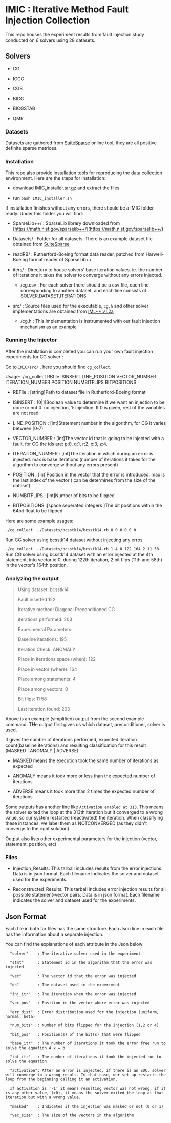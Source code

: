 # IMIC : Iterative Method Fault Injection Collection

This repo houses the experiment results from fault injection study conducted on 6 solvers using 28 datasets. 

## Solvers
* CG

* ICCG

* CGS

* BICG

* BICGSTAB

* QMR


### Datasets

Datasets are gathered from [SuiteSparse](https://sparse.tamu.edu/about) online tool, they are all positive definite sparse matrices.


### Installation

This repo also provide installation tools for reproducing the data collection environment. Here are the steps for installation:

* download IMIC_installer.tar.gz and extract the files

* run `bash IMIC_installer.sh`



If installation finishes without any errors, there should be a IMIC folder ready. Under this folder you will find: 

* SparseLib++/ 	: SparseLib library downloaded from [https://math.nist.gov/sparselib++/](https://math.nist.gov/sparselib++/)

* Datasets/	: Folder for all datasets. There is an example dataset file obtained from [SuiteSparse](http://faculty.cse.tamu.edu/davis/suitesparse.html)

* readRB/	: Rutherford-Boeing format data reader, patched from Harwell-Boeing format reader of SparseLib++

* iters/	: Directory to house solvers' base iteration values. ie. the number of iterations it takes the solver to converge without any errors injected.

  - /cg.csv	: For each solver there should be a csv file, each line corresponding to another dataset, and each line consists of SOLVER,DATASET,ITERATIONS

* src/		: Source files used for the executable, `cg.h` and other solver implementations are obtained from [IML++ v1.2a](https://math.nist.gov/iml++/)  				

  - /cg.h	: This implementation is instrumented with our fault injection mechanism as an example 




### Running the Injector
After the installation is completed you can run your own fault injection experiments for CG solver :

Go to `IMIC/src/` . here you should find `cg_collect`. 

Usage: ./cg_collect RBfile ISINSERT LINE_POSITION VECTOR_NUMBER ITERATION_NUMBER POSITION NUMBITFLIPS BITPOSITIONS 

* RBFile	    : \[string\]Path to dataset file in Rutherford-Boeing format

* ISINSERT	    : \[0|1\]Boolean value to determine if we want an injection to be done or not 0: no injection, 1: injection. If 0 is given, rest of the variables are not read

* LINE_POSITION	    : \[int\]Statement number in the algorithm, for CG it varies between \[0\-7\)

* VECTOR_NUMBER	    : \[int\]The vector id that is going to be injected with a fault, for CG the ids are: p:0, q:1, r:2, x:3, z:4. 

* ITERATION_NUMBER  : \[int\]The iteration in which during an error is injected. max is base iterations (number of iterations it takes for the algorithm to converge without any errors present) 

* POSITION	    : \[int\]Position in the vector that the error is introduced. max is the last index of the vector ( can be determines from the size of the dataset)

* NUMBITFLIPS	    : \[int\]Number of bits to be flipped

* BITPOSITIONS	    :\[space seperated integers \]The bit positions within the 64bit float to be flipped 


Here are some example usages:

`./cg_collect ../Datasets/bcsstk14/bcsstk14.rb 0 0 0 0 0 0`

Run CG solver using bcsstk14 dataset without injecting any erros


`./cg_collect ../Datasets/bcsstk14/bcsstk14.rb 1 4 0 122 164 2 11 58`
Run CG solver using bcsstk14 dataset with an error injected at the 4th statement, into vector id:0, during 122th iteration, 2 bit flips (11th and 58th) in the vector's 164th position.

### Analyzing the output

>Using dataset: bcsstk14
>
>Fault inserted 122
>
>Iterative method: Diagonal Preconditioned CG
>
>iterations performed: 203
>
>Experimental Parameters:
>
>Baseline iterations: 195
>
>Iteration Check: ANOMALY
>
>Place in iterations space (when): 122
>
>Place in vector (where): 164
>
>Place among statements: 4
>
>Place among vectors: 0
>
>Bit flips: 11 58 
>
>Last iteration found: 203


Above is an example (simplified) output from the second example command. THe output first gives us which dataset, preconditioner, solver is used. 

It gives the number of iterations performed, expected iteration count(baseline iterations) and resulting classification for this result (MASKED | ANOMALY | ADVERSE) 

* MASKED means the execution took the same number of iterations as expected

* ANOMALY means it took more or less than the expected number of iterations

* ADVERSE means it took more than 2 times the expected number of iterations

Some outputs has another line like `Activation enabled at 313`. This means the solver exited the loop at the 313th iteration but it converged to a wrong value, so our system restarted (reactivated) the iteration. 
When classifying these instances, we label them as NOTCONVERGED (as they didn't converge to the right solution)
 
Output also lists other experimental parameters for the injection (vector, statement, position, etc)  

### Files

* Injection_Results: This tarball includes results from the error injections. 
  Data is in json format. Each filename indicates the solver and dataset used for the experiments. 

* Reconstructed_Results: This tarball includes error injection results for all possible statement-vector pairs. 
  Data is in json format. Each filename indicates the solver and dataset used for the experiments. 



## Json Format

Each file in both tar files has the same structure. Each Json line in each file has the information about a separate injection. 

You can find the explanations of each attribute in the Json below:

      "solver"    : The iterative solver used in the experiment
      
      "stmt"      : Statement id in the algorithm that the error was injected
      
      "vec"       : The vector id that the error was injected 
      
      "ds"        : The dataset used in the experiment
      
      "inj_itr"   : The iteration when the error was injected
      
      "vec_pos"   : Position in the vector where error was injected
      
      "err_dist"  : Error distribution used for the injection (uniform, normal, beta)
      
      "num_bits"  : Number of bits flipped for the injection (1,2 or 4)
      
      "bit_pos"   : Position(s) of the bit(s) that were flipped
      
      "base_itr"  : The number of iterations it took the error free run to solve the equation A.x = b
      
      "tot_itr"   : The number of iterations it took the injected run to solve the equation
      
      "activation": After an error is injected, if there is an SDC, solver will converge to a wrong result. In that case, our set-up restarts the loop from the beginning calling it an activation. 
      
      If activation is '-1' it means resulting vector was not wrong, if it is any other value, (>0), it means the solver exited the loop at that iteration but with a wrong value.   
              
      "masked"    : Indicates if the injection was masked or not (0 or 1)
      
      "vec_size"  : The size of the vectors in the algorithm



